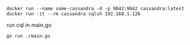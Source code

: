 ```
docker run --name some-cassandra -d -p 9042:9042 cassandra:latest
docker run -it --rm cassandra cqlsh 192.168.1.126
```

run cql in main.go

```
go run ./main.go
```